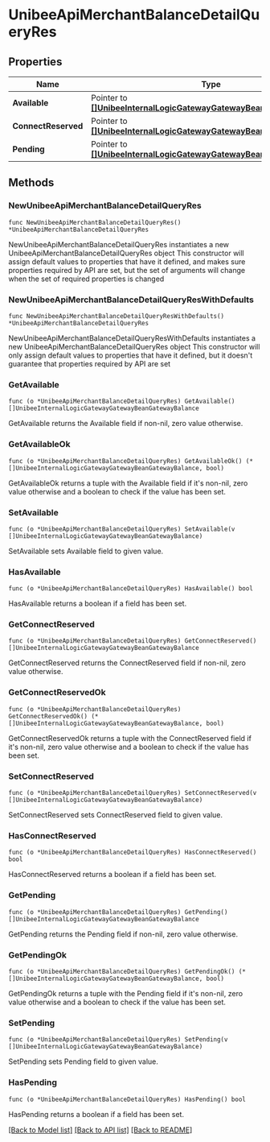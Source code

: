 # UnibeeApiMerchantBalanceDetailQueryRes

## Properties

Name | Type | Description | Notes
------------ | ------------- | ------------- | -------------
**Available** | Pointer to [**[]UnibeeInternalLogicGatewayGatewayBeanGatewayBalance**](UnibeeInternalLogicGatewayGatewayBeanGatewayBalance.md) |  | [optional] 
**ConnectReserved** | Pointer to [**[]UnibeeInternalLogicGatewayGatewayBeanGatewayBalance**](UnibeeInternalLogicGatewayGatewayBeanGatewayBalance.md) |  | [optional] 
**Pending** | Pointer to [**[]UnibeeInternalLogicGatewayGatewayBeanGatewayBalance**](UnibeeInternalLogicGatewayGatewayBeanGatewayBalance.md) |  | [optional] 

## Methods

### NewUnibeeApiMerchantBalanceDetailQueryRes

`func NewUnibeeApiMerchantBalanceDetailQueryRes() *UnibeeApiMerchantBalanceDetailQueryRes`

NewUnibeeApiMerchantBalanceDetailQueryRes instantiates a new UnibeeApiMerchantBalanceDetailQueryRes object
This constructor will assign default values to properties that have it defined,
and makes sure properties required by API are set, but the set of arguments
will change when the set of required properties is changed

### NewUnibeeApiMerchantBalanceDetailQueryResWithDefaults

`func NewUnibeeApiMerchantBalanceDetailQueryResWithDefaults() *UnibeeApiMerchantBalanceDetailQueryRes`

NewUnibeeApiMerchantBalanceDetailQueryResWithDefaults instantiates a new UnibeeApiMerchantBalanceDetailQueryRes object
This constructor will only assign default values to properties that have it defined,
but it doesn't guarantee that properties required by API are set

### GetAvailable

`func (o *UnibeeApiMerchantBalanceDetailQueryRes) GetAvailable() []UnibeeInternalLogicGatewayGatewayBeanGatewayBalance`

GetAvailable returns the Available field if non-nil, zero value otherwise.

### GetAvailableOk

`func (o *UnibeeApiMerchantBalanceDetailQueryRes) GetAvailableOk() (*[]UnibeeInternalLogicGatewayGatewayBeanGatewayBalance, bool)`

GetAvailableOk returns a tuple with the Available field if it's non-nil, zero value otherwise
and a boolean to check if the value has been set.

### SetAvailable

`func (o *UnibeeApiMerchantBalanceDetailQueryRes) SetAvailable(v []UnibeeInternalLogicGatewayGatewayBeanGatewayBalance)`

SetAvailable sets Available field to given value.

### HasAvailable

`func (o *UnibeeApiMerchantBalanceDetailQueryRes) HasAvailable() bool`

HasAvailable returns a boolean if a field has been set.

### GetConnectReserved

`func (o *UnibeeApiMerchantBalanceDetailQueryRes) GetConnectReserved() []UnibeeInternalLogicGatewayGatewayBeanGatewayBalance`

GetConnectReserved returns the ConnectReserved field if non-nil, zero value otherwise.

### GetConnectReservedOk

`func (o *UnibeeApiMerchantBalanceDetailQueryRes) GetConnectReservedOk() (*[]UnibeeInternalLogicGatewayGatewayBeanGatewayBalance, bool)`

GetConnectReservedOk returns a tuple with the ConnectReserved field if it's non-nil, zero value otherwise
and a boolean to check if the value has been set.

### SetConnectReserved

`func (o *UnibeeApiMerchantBalanceDetailQueryRes) SetConnectReserved(v []UnibeeInternalLogicGatewayGatewayBeanGatewayBalance)`

SetConnectReserved sets ConnectReserved field to given value.

### HasConnectReserved

`func (o *UnibeeApiMerchantBalanceDetailQueryRes) HasConnectReserved() bool`

HasConnectReserved returns a boolean if a field has been set.

### GetPending

`func (o *UnibeeApiMerchantBalanceDetailQueryRes) GetPending() []UnibeeInternalLogicGatewayGatewayBeanGatewayBalance`

GetPending returns the Pending field if non-nil, zero value otherwise.

### GetPendingOk

`func (o *UnibeeApiMerchantBalanceDetailQueryRes) GetPendingOk() (*[]UnibeeInternalLogicGatewayGatewayBeanGatewayBalance, bool)`

GetPendingOk returns a tuple with the Pending field if it's non-nil, zero value otherwise
and a boolean to check if the value has been set.

### SetPending

`func (o *UnibeeApiMerchantBalanceDetailQueryRes) SetPending(v []UnibeeInternalLogicGatewayGatewayBeanGatewayBalance)`

SetPending sets Pending field to given value.

### HasPending

`func (o *UnibeeApiMerchantBalanceDetailQueryRes) HasPending() bool`

HasPending returns a boolean if a field has been set.


[[Back to Model list]](../README.md#documentation-for-models) [[Back to API list]](../README.md#documentation-for-api-endpoints) [[Back to README]](../README.md)


